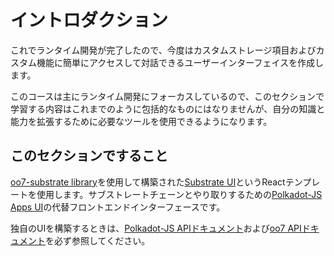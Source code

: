 イントロダクション
===

これでランタイム開発が完了したので、今度はカスタムストレージ項目およびカスタム機能に簡単にアクセスして対話できるユーザーインターフェイスを作成します。

このコースは主にランタイム開発にフォーカスしているので、このセクションで学習する内容はこれまでのように包括的なものにはなりませんが、自分の知識と能力を拡張するために必要なツールを使用できるようになります。

## このセクションですること

[oo7-substrate library](https://github.com/paritytech/oo7/tree/master/packages/oo7-substrate)を使用して構築された[Substrate UI](https://github.com/paritytech/substrate-ui)というReactテンプレートを使用します。サブストレートチェーンとやり取りするための[Polkadot-JS Apps UI](https://github.com/polkadot-js/apps)の代替フロントエンドインターフェースです。

独自のUIを構築するときは、[Polkadot-JS APIドキュメント](https://polkadot.js.org/api/)および[oo7 APIドキュメント](https://paritytech.github.io/oo7/)を必ず参照してください。
